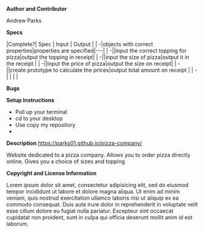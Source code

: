 **Author and Contributor**

Andrew Parks

**Specs**

|Complete?| Spec | Input | Output |
| -|objects with correct properties|properties are specified|---|
| -||input the correct topping for pizza|output the topping in receipt|
| -||input the size of pizza|output it in the receipt |
| -||input the price of pizza|output the size on receipt|
| -||create prototype to calculate the prices|output total amount on receipt |
| -|  |  | |

**Bugs**


**Setup Instructions**

* Pull up your terminal
* cd to your desktop
* Use copy my repository
*

**Description**
https://parks01.github.io/pizza-company/

Website dedicated to a pizza company. Allows you to order pizza directly online. Gives you a choice of sizes and topping

**Copyright and License Information**

Lorem ipsum dolor sit amet, consectetur adipisicing elit, sed do eiusmod tempor incididunt ut labore et dolore magna aliqua. Ut enim ad minim veniam, quis nostrud exercitation ullamco laboris nisi ut aliquip ex ea commodo consequat. Duis aute irure dolor in reprehenderit in voluptate velit esse cillum dolore eu fugiat nulla pariatur. Excepteur sint occaecat cupidatat non proident, sunt in culpa qui officia deserunt mollit anim id est laborum.
